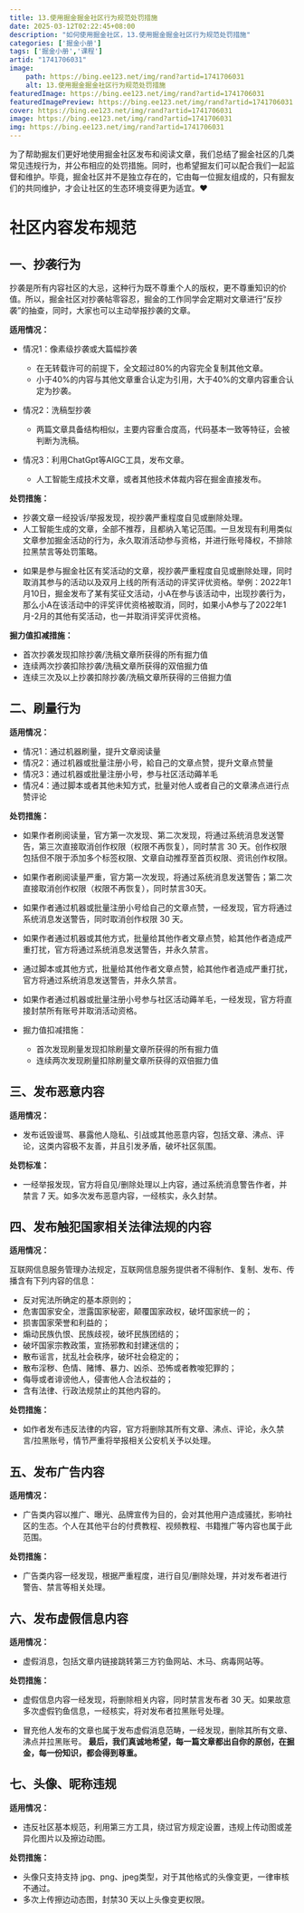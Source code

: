 ```yaml
---
title: 13.使用掘金掘金社区行为规范处罚措施
date: 2025-03-12T02:22:45+08:00
description: "如何使用掘金社区，13.使用掘金掘金社区行为规范处罚措施"
categories: ['掘金小册']
tags: ['掘金小册','课程']
artid: "1741706031"
image:
    path: https://bing.ee123.net/img/rand?artid=1741706031
    alt: 13.使用掘金掘金社区行为规范处罚措施
featuredImage: https://bing.ee123.net/img/rand?artid=1741706031
featuredImagePreview: https://bing.ee123.net/img/rand?artid=1741706031
cover: https://bing.ee123.net/img/rand?artid=1741706031
image: https://bing.ee123.net/img/rand?artid=1741706031
img: https://bing.ee123.net/img/rand?artid=1741706031
---
```




为了帮助掘友们更好地使用掘金社区发布和阅读文章，我们总结了掘金社区的几类常见违规行为，并公布相应的处罚措施。同时，也希望掘友们可以配合我们一起监督和维护。毕竟，掘金社区并不是独立存在的，它由每一位掘友组成的，只有掘友们的共同维护，才会让社区的生态环境变得更为适宜。❤️

# 社区内容发布规范


## 一、抄袭行为

抄袭是所有内容社区的大忌，这种行为既不尊重个人的版权，更不尊重知识的价值。所以，掘金社区对抄袭帖零容忍，掘金的工作同学会定期对文章进行“反抄袭”的抽查，同时，大家也可以主动举报抄袭的文章。

**适用情况：**

-   情况1：像素级抄袭或大篇幅抄袭

    -   在无转载许可的前提下，全文超过80%的内容完全复制其他文章。
    <!---->
    -   小于40%的内容与其他文章重合认定为引用，大于40%的文章内容重合认定为抄袭。

-   情况2：洗稿型抄袭

    -   两篇文章具备结构相似，主要内容重合度高，代码基本一致等特征，会被判断为洗稿。

-   情况3：利用ChatGpt等AIGC工具，发布文章。

    -   人工智能生成技术文章，或者其他技术体裁内容在掘金直接发布。

**处罚措施：**

-   抄袭文章一经投诉/举报发现，视抄袭严重程度自见或删除处理。
-   人工智能生成的文章，全部不推荐，且都纳入笔记范围。一旦发现有利用类似文章参加掘金活动的行为，永久取消活动参与资格，并进行账号降权，不排除拉黑禁言等处罚策略。
<!---->
-   如果是参与掘金社区有奖活动的文章，视抄袭严重程度自见或删除处理，同时取消其参与的活动以及双月上线的所有活动的评奖评优资格。举例：2022年1月10日，掘金发布了某有奖征文活动，小A在参与该活动中，出现抄袭行为，那么小A在该活动中的评奖评优资格被取消，同时，如果小A参与了2022年1月-2月的其他有奖活动，也一并取消评奖评优资格。

**掘力值扣减措施：**

- 首次抄袭发现扣除抄袭/洗稿文章所获得的所有掘力值
- 连续两次抄袭扣除抄袭/洗稿文章所获得的双倍掘力值
- 连续三次及以上抄袭扣除抄袭/洗稿文章所获得的三倍掘力值

## 二、刷量行为

**适用情况：**

-   情况1：通过机器刷量，提升文章阅读量
-   情况2：通过机器或批量注册小号，給自己的文章点赞，提升文章点赞量
-   情况3：通过机器或批量注册小号，参与社区活动薅羊毛
-   情况4：通过脚本或者其他未知方式，批量对他人或者自己的文章沸点进行点赞评论

**处罚措施：**

-   如果作者刷阅读量，官方第一次发现、第二次发现，将通过系统消息发送警告，第三次直接取消创作权限（权限不再恢复），同时禁言 30 天。创作权限包括但不限于添加多个标签权限、文章自动推荐至首页权限、资讯创作权限。

<!---->

-   如果作者刷阅读量严重，官方第一次发现，将通过系统消息发送警告；第二次直接取消创作权限（权限不再恢复），同时禁言30天。

<!---->

-   如果作者通过机器或批量注册小号给自己的文章点赞，一经发现，官方将通过系统消息发送警告，同时取消创作权限 30 天。

<!---->

-   如果作者通过机器或其他方式，批量给其他作者文章点赞，給其他作者造成严重打扰，官方将通过系统消息发送警告，并永久禁言。

<!---->

-   通过脚本或其他方式，批量给其他作者文章点赞，給其他作者造成严重打扰，官方将通过系统消息发送警告，并永久禁言。


-  如果作者通过机器或批量注册小号参与社区活动薅羊毛，一经发现，官方将直接封禁所有账号并取消活动资格。

-   掘力值扣减措施：

    -   首次发现刷量发现扣除刷量文章所获得的所有掘力值
    -   连续两次发现刷量扣除刷量文章所获得的双倍掘力值

## 三、发布恶意内容

**适用情况：**

-   发布诋毁谩骂、暴露他人隐私、引战或其他恶意内容，包括文章、沸点、评论，这类内容极不友善，并且引发矛盾，破坏社区氛围。

**处罚标准：**

-   一经举报发现，官方将自见/删除处理以上内容，通过系统消息警告作者，并禁言 7 天。如多次发布恶意内容，一经核实，永久封禁。

## 四、发布触犯国家相关法律法规的内容

**适用情况：**

互联网信息服务管理办法规定，互联网信息服务提供者不得制作、复制、发布、传播含有下列内容的信息：
-   反对宪法所确定的基本原则的；
-   危害国家安全，泄露国家秘密，颠覆国家政权，破坏国家统一的；
-   损害国家荣誉和利益的；
-   煽动民族仇恨、民族歧视，破坏民族团结的；
-   破坏国家宗教政策，宣扬邪教和封建迷信的；
-   散布谣言，扰乱社会秩序，破坏社会稳定的；
-   散布淫秽、色情、赌博、暴力、凶杀、恐怖或者教唆犯罪的；
-   侮辱或者诽谤他人，侵害他人合法权益的；
-   含有法律、行政法规禁止的其他内容的。

**处罚措施：**

-   如作者发布违反法律的内容，官方将删除其所有文章、沸点、评论，永久禁言/拉黑账号，情节严重将举报相关公安机关予以处理。

## 五、发布广告内容

**适用情况：**

-   广告类内容以推广、曝光、品牌宣传为目的，会对其他用户造成骚扰，影响社区的生态。个人在其他平台的付费教程、视频教程、书籍推广等内容也属于此范围。

**处罚措施：**

-   广告类内容一经发现，根据严重程度，进行自见/删除处理，并对发布者进行警告、禁言等相关处理。

## 六、发布虚假信息内容

**适用情况：**

-   虚假消息，包括文章内链接跳转第三方钓鱼网站、木马、病毒网站等。


**处罚措施：**

-   虚假信息内容一经发现，将删除相关内容，同时禁言发布者 30 天。如果故意多次虚假钓鱼信息，一经核实，将对发布者拉黑账号处理。
<!---->
-   冒充他人发布的文章也属于发布虚假消息范畴，一经发现，删除其所有文章、沸点并拉黑账号。
**最后，我们真诚地希望，每一篇文章都出自你的原创，在掘金，每一份知识，都会得到尊重。**

## 七、头像、昵称违规
**适用情况：**
- 违反社区基本规范，利用第三方工具，绕过官方规定设置，违规上传动图或差异化图片以及擦边动图。

**处罚措施：**

- 头像只支持支持 jpg、png、jpeg类型，对于其他格式的头像变更，一律审核不通过。
- 多次上传擦边动态图，封禁30 天以上头像变更权限。


